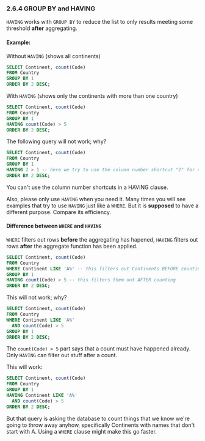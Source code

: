 ### 2.6.4 GROUP BY and HAVING
```HAVING``` works with ```GROUP BY``` to reduce the list to only results meeting some threshold **after** aggregating.

#### Example: 

Without ```HAVING``` (shows all continents)
```sql
SELECT Continent, count(Code) 
FROM Country
GROUP BY 1
ORDER BY 2 DESC;
```
With ```HAVING``` (shows only the continents with more than one country) 
```sql
SELECT Continent, count(Code) 
FROM Country
GROUP BY 1
HAVING count(Code) > 5
ORDER BY 2 DESC;
```
The following query will not work; why?
```sql
SELECT Continent, count(Code) 
FROM Country
GROUP BY 1
HAVING 2 > 1 -- here we try to use the column number shortcut "2" for count(Code)
ORDER BY 2 DESC;
```
You can't use the column number shortcuts in a HAVING clause.

Also, please only use ```HAVING``` when you need it. Many times you will see examples that try to use ```HAVING``` just like a ```WHERE```. But it is **supposed** to have a different purpose. Compare its efficiency.

#### Difference between ```WHERE``` and ```HAVING```

```WHERE``` filters out rows **before** the aggregating has hapened, ```HAVING``` filters out rows **after** the aggregate function has been applied.

```sql
SELECT Continent, count(Code) 
FROM Country
WHERE Continent LIKE 'A%' -- this filters out Continents BEFORE counting
GROUP BY 1
HAVING count(Code) > 5 -- this filters them out AFTER counting
ORDER BY 2 DESC;
```
This will not work; why?
```sql
SELECT Continent, count(Code) 
FROM Country
WHERE Continent LIKE 'A%' 
  AND count(Code) > 5
GROUP BY 1
ORDER BY 2 DESC;
```
The ```count(Code) > 5``` part says that a count must have happened already. Only ```HAVING``` can filter out stuff after a count.

This will work:
```sql
SELECT Continent, count(Code) 
FROM Country
GROUP BY 1
HAVING Continent LIKE 'A%' 
  AND count(Code) > 5
ORDER BY 2 DESC;
```
But that query is asking the database to count things that we know we're going to throw away anyhow, specifically Continents with names that don't start with A. Using a ```WHERE``` clause might make this go faster.
